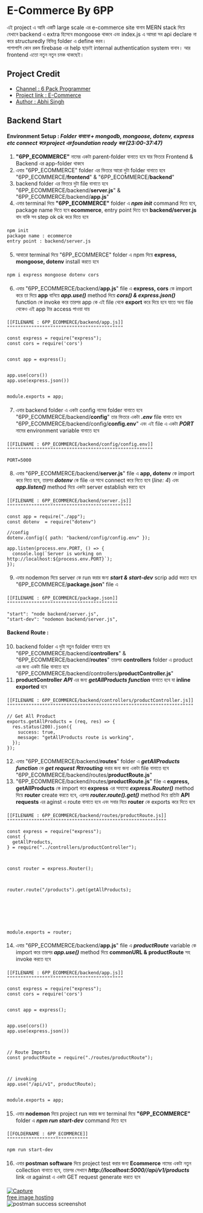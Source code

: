 

# E-Commerce By 6PP

এই project এ আমি একটি large scale এর e-commerce site বানাব MERN stack দিয়ে যেখানে backend এ extra হিসেবে mongoose থাকবে এবং index.js এ আমরা সব api declare না করে structuredly বিভিন্ন folder এ define করব।\
পাশাপাশি কোন রকম firebase এর help ছাড়াই internal authentication system বানাব। আর frontend এতো নতুন নতুন চমক থাকছেই।


## Project Credit

 - [Channel : 6 Pack Programmer](https://www.youtube.com/c/6PackProgrammer)
 - [Project link : E-Commerce](https://www.youtube.com/watch?v=AN3t-OmdyKA&t=45195s)
 - [Author : Abhi Singh](https://github.com/meabhisingh)

## Backend Start

#### Environment Setup : _Folder বানানো + mongodb, mongoose, dotenv, express etc connect করে project এর foundation ready করা (23:00-37:47)_


1. **"6PP_ECOMMERCE"** নামের একটা parent-folder বানাতে হবে যার ভিতরে Frontend & Backend এর app-folder থাকবে 
2. এবার "6PP_ECOMMERCE" folder এর ভিতরে আরো দুটা folder বানাতে হবে "6PP_ECOMMERCE/**frontend**" & "6PP_ECOMMERCE/**backend**"
3. backend folder এর ভিতরে দুটা file বানাতে হবে "6PP_ECOMMERCE/backend/**server.js**" & "6PP_ECOMMERCE/backend/**app.js**"
4. এবার terminal দিয়ে **"6PP_ECOMMERCE"** folder এ _**npm init**_ command দিতে হবে, package name দিতে হবে **ecommerce**, entry point দিতে হবে **backend/server.js** বাদ বাকি সব step ok ok করে দিতে হবে
####

```http
npm init
package name : ecommerce
entry point : backend/server.js
```

####
5. আবারো terminal দিয়ে "6PP_ECOMMERCE" folder এ npm দিয়ে **express, mongoose, dotenv** install করতে হবে
####

```http
npm i express mongoose dotenv cors
```

####
6. এবার "6PP_ECOMMERCE/backend/**app.js**" file এ **express, cors** কে import করে তা দিয়ে **app** বানিয়ে **_app.use()_** method দিয়ে **_cors() & express.json()_** function কে invoke করে তারপর app কে এই file থেকে **export** করে দিয়ে হবে যাতে অন্য file থেকেও এই app টার access পাওয়া যায়
####

```http
[[FILENAME : 6PP_ECOMMERCE/backend/app.js]]
"""""""""""""""""""""""""""""""""""""""""""

const express = require("express");
const cors = require('cors')


const app = express();


app.use(cors())
app.use(express.json())


module.exports = app;
```

####
7. এবার backend folder এ একটা config নামের folder বানাতে হবে "6PP_ECOMMERCE/backend/**config**" তার ভিতরে একটা **_.env_** file বানাতে হবে "6PP_ECOMMERCE/backend/config/**config.env**" এবং এই file এ একটা **_PORT_** নামের environment variable বানাতে হবে
####

```http
[[FILENAME : 6PP_ECOMMERCE/backend/config/config.env]]
""""""""""""""""""""""""""""""""""""""""""""""""""""""

PORT=5000
```

####
8. এবার "6PP_ECOMMERCE/backend/**server.js**" file এ **app, dotenv** কে import করে নিতে হবে, তারপর **_dotenv_** কে file এর সাথে connect করে নিতে হবে (_line: 4_) এবং **_app.listen()_** method দিয়ে একটা server establish করতে হবে
####

```http
[[FILENAME : 6PP_ECOMMERCE/backend/server.js]]
""""""""""""""""""""""""""""""""""""""""""""""

const app = require("./app");
const dotenv  = require("dotenv")

//config
dotenv.config({ path: "backend/config/config.env" });

app.listen(process.env.PORT, () => {
  console.log(`Server is working on http://localhost:${process.env.PORT}`);
});
```

####
9. এবার nodemon দিয়ে server কে run করার জন্য **_start & start-dev_** scrip add করতে হবে "6PP_ECOMMERCE/**package.json**" file এ
####

```http
[[FILENAME : 6PP_ECOMMERCE/package.json]]
"""""""""""""""""""""""""""""""""""""""""

"start": "node backend/server.js",
"start-dev": "nodemon backend/server.js",
```

#### Backend Route : 

####
10. backend folder এ দুটা নতুন folder বানাতে হবে "6PP_ECOMMERCE/backend/**controllers**" & "6PP_ECOMMERCE/backend/**routes**" তারপর **controllers** folder এ product এর জন্য একটা file বানাতে হবে "6PP_ECOMMERCE/backend/controllers/**productController.js**"
11. **productController** **_API_** এর জন্য **_getAllProducts function_** বানাতে হবে যা **inline exported** হবে
####

```http
[[FILENAME : 6PP_ECOMMERCE/backend/controllers/productController.js]]
"""""""""""""""""""""""""""""""""""""""""""""""""""""""""""""""""""""

// Get All Product
exports.getAllProducts = (req, res) => {
  res.status(200).json({
    success: true,
    message: "getAllProducts route is working",
  });
});
```

####
12. এবার "6PP_ECOMMERCE/backend/**routes**" folder এ **_getAllProducts function_** কে **_get request দিয়ে routing_** করার জন্য জন্য একটা file বানাতে হবে "6PP_ECOMMERCE/backend/routes/**productRoute.js**"
13. "6PP_ECOMMERCE/backend/routes/**productRoute.js**" file এ **express, getAllProducts** কে import করে **express** এর সাহায্যে **_express.Router()_** method দিয়ে **router** create করতে হবে, এরপর **_router.route().get()_** method দিয়ে প্রতিটা **API requests** এর aginst এ route বানাতে হবে এবং সবার নিচে **router** কে exports করে দিতে হবে
####

```http
[[FILENAME : 6PP_ECOMMERCE/backend/routes/productRoute.js]]
"""""""""""""""""""""""""""""""""""""""""""""""""""""""""""

const express = require("express");
const {
  getAllProducts,
} = require("../controllers/productController");



const router = express.Router();



router.route("/products").get(getAllProducts);







module.exports = router;
```

####
14. এবার "6PP_ECOMMERCE/backend/**app.js**" file এ **_productRoute_** variable কে import করে তারপর **_app.use()_** method দিয়ে **commonURL & productRoute** সহ invoke করতে হবে
####

```http
[[FILENAME : 6PP_ECOMMERCE/backend/app.js]]
"""""""""""""""""""""""""""""""""""""""""""

const express = require("express");
const cors = require('cors')


const app = express();


app.use(cors())
app.use(express.json())



// Route Imports
const productRoute = require("./routes/productRoute");



// invoking
app.use("/api/v1", productRoute);


module.exports = app;
```

####
15. এবার **nodemon** দিয়ে project run করার জন্য terminal দিয়ে **"6PP_ECOMMERCE"** folder এ _**npm run start-dev**_ command দিতে হবে
####

```http
[[FOLDERNAME : 6PP_ECOMMERCE]]
""""""""""""""""""""""""""""""

npm run start-dev
```

####
16. এবার **postman software** দিয়ে project test করার জন্য **Ecommerce** নামের একটা নতুন collection বানাতে হবে, তারপর সেখানে **_http://localhost:5000//api/v1/products_** link এর against এ একটা GET request generate করতে হবে
####

####
<a href="https://ibb.co/BgZb2S7"><img src="https://i.ibb.co/P5hKGfb/Capture.png" alt="Capture" border="0"></a><br /><a target='_blank' href='https://imgbb.com/'>free image hosting</a><br />
![postman success screenshot](https://i.ibb.co/P5hKGfb/Capture.png)


